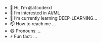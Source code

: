 - 👋 Hi, I’m @a1coderxt
- 👀 I’m interested in AI/ML
- 🌱 I’m currently learning DEEP-LEARNING...
- 📫 How to reach me ...
- 😄 Pronouns: ...
- ⚡ Fun fact: ...

<!---
a1coderxt/a1coderxt is a ✨ special ✨ repository because its `README.md` (this file) appears on your GitHub profile.
You can click the Preview link to take a look at your changes.
--->
